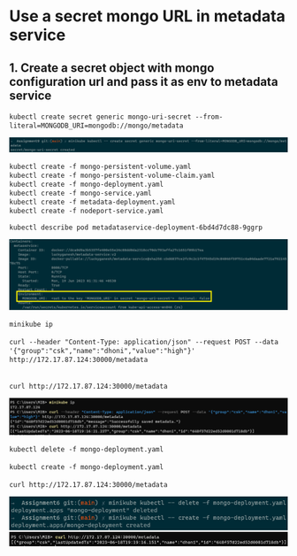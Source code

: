 # Use a secret mongo URL in metadata service

## 1. Create a secret object with mongo configuration url and pass it as env to metadata service

```
kubectl create secret generic mongo-uri-secret --from-literal=MONGODB_URI=mongodb://mongo/metadata
```

![](./Assignment9-task1.png)

```
kubectl create -f mongo-persistent-volume.yaml
kubectl create -f mongo-persistent-volume-claim.yaml
kubectl create -f mongo-deployment.yaml
kubectl create -f mongo-service.yaml
kubectl create -f metadata-deployment.yaml
kubectl create -f nodeport-service.yaml
```

```
kubectl describe pod metadataservice-deployment-6bd4d7dc88-9ggrp
```

![](./Assignment9-task12.png)

```
minikube ip

curl --header "Content-Type: application/json" --request POST --data '{"group":"csk","name":"dhoni","value":"high"}' http://172.17.87.124:30000/metadata


curl http://172.17.87.124:30000/metadata
```

![](./Assignment9-task13.png)

```
kubectl delete -f mongo-deployment.yaml

kubectl create -f mongo-deployment.yaml

curl http://172.17.87.124:30000/metadata
```

![](./Assignment9-task14.png)
![](./Assignment9-task15.png)
